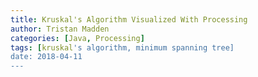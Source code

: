 ```yaml
---
title: Kruskal's Algorithm Visualized With Processing
author: Tristan Madden
categories: [Java, Processing]
tags: [kruskal's algorithm, minimum spanning tree]
date: 2018-04-11
---
```

<!-- ![Desktop View](/assets/img/2018-04-11/kruskal.png){: width="auto" height="auto" }

<script src="https://gist.github.com/Trimad/b4ef64f9780bb7d313a3ef09ed7bf95e.js"></script> -->